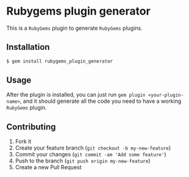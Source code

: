 # Rubygems plugin generator

This is a `RubyGems` plugin to generate `RubyGems` plugins.

## Installation

```bash
$ gem install rubygems_plugin_generator
```

## Usage

After the plugin is installed, you can just run `gem plugin <your-plugin-name>`, and it should generate all the code you need to have a working `RubyGems` plugin.

## Contributing

1. Fork it
2. Create your feature branch (`git checkout -b my-new-feature`)
3. Commit your changes (`git commit -am 'Add some feature'`)
4. Push to the branch (`git push origin my-new-feature`)
5. Create a new Pull Request
